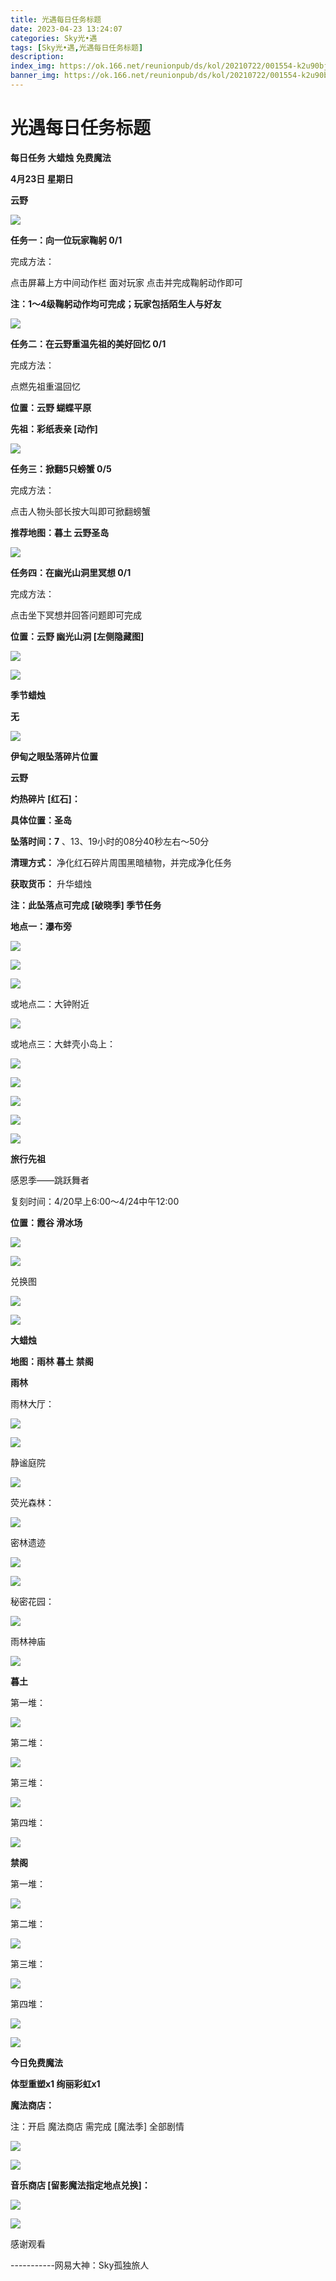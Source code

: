 ```yaml
---
title: 光遇每日任务标题
date: 2023-04-23 13:24:07
categories: Sky光•遇
tags: [Sky光•遇,光遇每日任务标题]
description: 
index_img: https://ok.166.net/reunionpub/ds/kol/20210722/001554-k2u90bj7ay.png?imageView&thumbnail=600x0&type=jpg
banner_img: https://ok.166.net/reunionpub/ds/kol/20210722/001554-k2u90bj7ay.png?imageView&thumbnail=600x0&type=jpg
---
```

# 光遇每日任务标题
**每日任务 大蜡烛 免费魔法**

 **4月23日 星期日**

 **云野**

![](https://img.166.net/reunionpub/ds/kol/20230423/002253-j73b2gzvod.jpeg)

 **任务一：向一位玩家鞠躬 0/1**

完成方法：

点击屏幕上方中间动作栏 面对玩家 点击并完成鞠躬动作即可

 **注：1～4级鞠躬动作均可完成；玩家包括陌生人与好友**

![](https://img.166.net/reunionpub/ds/kol/20230423/000811-qvj43w61ga.jpg)

 **任务二：在云野重温先祖的美好回忆 0/1**

完成方法：

点燃先祖重温回忆

 **位置：云野 蝴蝶平原**

 **先祖：彩纸表亲 [动作]**

![](https://img.166.net/reunionpub/ds/kol/20230423/000850-o3s4fwz6cq.jpg)

 **任务三：掀翻5只螃蟹 0/5**

完成方法：

点击人物头部长按大叫即可掀翻螃蟹

 **推荐地图：暮土 云野圣岛**

![](https://img.166.net/reunionpub/ds/kol/20230423/000911-zjvgb53tqn.jpg)

 **任务四：在幽光山洞里冥想 0/1**

完成方法：

点击坐下冥想并回答问题即可完成

 **位置：云野 幽光山洞 [左侧隐藏图]**

![](https://img.166.net/reunionpub/ds/kol/20230423/000926-blyj45g3v6.jpg)

![](https://img.166.net/reunionpub/ds/kol/20221018/100256-wzutnocka0.png)

 **季节蜡烛**

 **无**

![](https://img.166.net/reunionpub/ds/kol/20221130/005912-5mvshq9nf3.png)

 **伊甸之眼坠落碎片位置**

 **云野**

 **灼热碎片 [红石]：**

 **具体位置：圣岛**

 **坠落时间：7** 、13、19小时的08分40秒左右～50分

 **清理方式：** 净化红石碎片周围黑暗植物，并完成净化任务

 **获取货币：** 升华蜡烛

 **注：此坠落点可完成  [破晓季] 季节任务**

 **地点一：瀑布旁**

![](https://img.166.net/reunionpub/ds/kol/20230423/001451-2g58tnlbpa.jpeg)

![](https://img.166.net/reunionpub/ds/kol/20230423/001458-skdj8np2r1.jpeg)

![](https://img.166.net/reunionpub/ds/kol/20230423/001507-encikwq5po.jpeg)

或地点二：大钟附近

![](https://img.166.net/reunionpub/ds/kol/20230423/001611-kbjt6powh3.jpeg)

或地点三：大蚌壳小岛上：

![](https://img.166.net/reunionpub/ds/kol/20230423/001723-kv4rugscpl.jpeg)

![](https://img.166.net/reunionpub/ds/kol/20230423/001734-uqld3wf9nm.jpeg)

![](https://img.166.net/reunionpub/ds/kol/20230423/001746-v4ne3ls6bw.jpeg)

![](https://img.166.net/reunionpub/ds/kol/20230423/001753-wnlb4z1mtq.jpeg)

![](https://img.166.net/reunionpub/ds/kol/20230313/005012-cdpy0kr1uq.png)

 **旅行先祖**

感恩季——跳跃舞者

复刻时间：4/20早上6:00～4/24中午12:00

 **位置：霞谷 滑冰场**

![](https://img.166.net/reunionpub/ds/kol/20230419/225512-z154d0lhks.jpeg)

![](https://img.166.net/reunionpub/ds/kol/20230419/225520-7kw41eyufr.jpeg)

兑换图

![](https://img.166.net/reunionpub/ds/kol/20230421/003539-43p7ikavfj.jpeg)

![](https://img.166.net/reunionpub/ds/kol/20230313/005012-cdpy0kr1uq.png)

 **大蜡烛**

 **地图：雨林 暮土 禁阁**

 **雨林**

雨林大厅：

![](https://img.166.net/reunionpub/ds/kol/20230423/000437-8w4aqo6gs2.jpeg)

![](https://img.166.net/reunionpub/ds/kol/20230414/001148-hjlc2pudag.jpeg)

静谧庭院

![](https://img.166.net/reunionpub/ds/kol/20230423/000449-u8qfmd3wkr.jpeg)

荧光森林：

![](https://img.166.net/reunionpub/ds/kol/20230414/001239-onpdevbq9f.jpeg)

密林遗迹

![](https://img.166.net/reunionpub/ds/kol/20230423/000527-956z1lry7i.jpeg)

![](https://img.166.net/reunionpub/ds/kol/20230414/001418-r2tcwjazgp.jpeg)

秘密花园：

![](https://img.166.net/reunionpub/ds/kol/20230414/001316-7l6amydqhu.jpeg)

雨林神庙

![](https://img.166.net/reunionpub/ds/kol/20230423/000559-tr7dhv8lip.jpeg)

 **暮土**

第一堆：

![](https://img.166.net/reunionpub/ds/kol/20230423/000622-opzq4y0whc.jpeg)

第二堆：

![](https://img.166.net/reunionpub/ds/kol/20230423/000627-7thqslrd9a.jpeg)

第三堆：

![](https://img.166.net/reunionpub/ds/kol/20230423/000635-tply310sio.jpeg)

第四堆：

![](https://img.166.net/reunionpub/ds/kol/20230423/000640-5yu2wmqlb0.jpeg)

 **禁阁**

第一堆：

![](https://img.166.net/reunionpub/ds/kol/20230423/000312-qnb237t0kl.jpeg)

第二堆：

![](https://img.166.net/reunionpub/ds/kol/20230423/000318-f3gky7ne28.jpeg)

第三堆：

![](https://img.166.net/reunionpub/ds/kol/20230423/000324-nt9d6ek1ra.jpeg)

第四堆：

![](https://img.166.net/reunionpub/ds/kol/20230423/000331-e1sf48ch2i.jpeg)

![](https://img.166.net/reunionpub/ds/kol/20221018/100256-wzutnocka0.png)

 **今日免费魔法**

 **体型重塑x1 绚丽彩虹x1**

 **魔法商店：**

注：开启 魔法商店 需完成 [魔法季] 全部剧情

![](https://img.166.net/reunionpub/ds/kol/20221018/100559-oibznvdtus.png)

![](https://img.166.net/reunionpub/ds/kol/20230423/000219-s18vyksu94.jpeg)

 **音乐商店 [留影魔法指定地点兑换]：**

![](https://img.166.net/reunionpub/ds/kol/20230421/235902-jgs73mcaow.jpeg)

 **![](https://img.166.net/reunionpub/ds/kol/20221018/100256-wzutnocka0.png)**

感谢观看

\-----------网易大神：Sky孤独旅人

